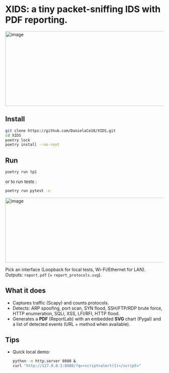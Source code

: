 # XIDS: a tiny packet-sniffing IDS with PDF reporting.

<img width="515" height="238" alt="image" src="https://github.com/user-attachments/assets/b042dae3-41a1-407a-8b2c-44cbcac40071" />

## Install
```bash
git clone https://github.com/DanielaCe18/XIDS.git
cd XIDS
poetry lock
poetry install --no-root
````

## Run

```bash
poetry run tp1
```
or to run tests : 

```bash
poetry run pytest -v
```
<img width="1147" height="206" alt="image" src="https://github.com/user-attachments/assets/6f2f458c-0c97-494c-8123-b2b0a0501855" />

Pick an interface (Loopback for local tests, Wi-Fi/Ethernet for LAN).
Outputs: `report.pdf` (+ `report_protocols.svg`).

## What it does

* Captures traffic (Scapy) and counts protocols.
* Detects: ARP spoofing, port scan, SYN flood, SSH/FTP/RDP brute force,
  HTTP enumeration, SQLi, XSS, LFI/RFI, HTTP flood.
* Generates a **PDF** (ReportLab) with an embedded **SVG** chart (Pygal)
  and a list of detected events (URL + method when available).

## Tips

* Quick local demo:

  ```bash
  python -m http.server 8080 &
  curl "http://127.0.0.1:8080/?q=<script>alert(1)</script>"
  ```

